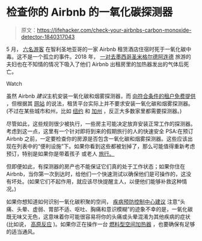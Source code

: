 # 检查你的 Airbnb 的一氧化碳探测器

> 原文：<https://lifehacker.com/check-your-airbnbs-carbon-monoxide-detector-1840317043>

5 月， [六名游客](https://www.yahoo.com/news/6-brazilian-tourists-die-carbon-monoxide-chile-235023548.html) 在智利圣地亚哥的一家 Airbnb 租赁酒店住宿时死于一氧化碳中毒。这不是一个孤立的事件。2018 年， [一对去墨西哥圣米格尔德阿连德](https://www.usatoday.com/story/travel/2018/12/11/airbnb-security-mexico-costa-rica-deaths/2239544002/) 旅游的夫妇也在不知情的情况下吸入了他们 Airbnb 出租房里的加热器发出的气体后死亡。

Watch

虽然 Airbnb *建议*主机安装一氧化碳和烟雾探测器，而 [向符合条件的租户免费提供](https://www.airbnb.com/trust/home-safety) ，但根据其 [网站](https://www.airbnb.com/help/article/515/im-a-host-should-i-have-a-smoke-and-carbon-monoxide-co-detector-installed) 的说法，租赁平台实际上并不要求安装一氧化碳和烟雾探测器。(不过在某些城市和州，比如 [纽约](https://www.universalsecurity.com/legislation/#ny) 和 [加州](https://losangeles.cbslocal.com/2011/07/05/new-law-mandates-carbon-monoxide-detectors-in-calif-homes/) ，反正大多数家里都需要探测器。)

尽管如此，这些规则很少被执行，一些房主可能决定放弃安装正常工作的探测器。考虑到这一点，这里有一个针对即将到来的假期旅行的人的快速安全 PSA:在预订 Airbnb 之前，一定要检查你的房源是否包含一氧化碳和烟雾探测器。这些应该出现在列表中的“便利设施”下。如果你看到这些都被划掉了，那么可能值得重新考虑预订，特别是如果你是带着孩子 或老人 [旅行。](https://www.cdc.gov/co/faqs.htm)

但即便如此，有探测器的房产也不能保证它们真的处于工作状态；如果你住在 Airbnb，当你第一次到达时，给他们一个快速测试以确保他们是可操作的，这没有坏处。(如果它们不起作用，就应该尽快提醒主人，以便他们能够补救这种情况。)

如果你想知道如何识别一氧化碳积聚的空间， [疾病预防控制中心建议](https://www.cdc.gov/co/faqs.htm) 注意“头痛、头晕、虚弱、胃部不适、呕吐、胸痛和意识模糊”的迹象不幸的是，一氧化碳既无味又无色，这意味着你可能很容易将你的头痛或头晕混淆为其他疾病的症状(比如说， [高原反应](https://www.mercurynews.com/2019/12/04/anna-faris-carbon-monoxide-scare-disrupted-lake-tahoe-thanksgiving/) )。如果你正在操作一台 [燃料型空间加热器](https://www.hopkinsmedicine.org/health/conditions-and-diseases/carbon-monoxide-poisoning) ，也要确保有足够的适当通风。